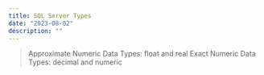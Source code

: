 ```yaml
---
title: SQL Server Types
date: "2023-08-02"
description: ""
---
```


> Approximate Numeric Data Types: float and real
> Exact Numeric Data Types: decimal and numeric